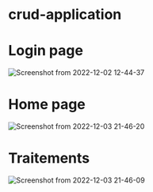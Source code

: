 # crud-application

# Login page

![Screenshot from 2022-12-02 12-44-37](https://user-images.githubusercontent.com/91995474/205286009-218d9bc5-8b6b-434c-9fc3-d876ba05901d.png)

# Home page

![Screenshot from 2022-12-03 21-46-20](https://user-images.githubusercontent.com/91995474/205461494-2ed628cb-68da-40b5-a940-e9b3f16747a2.png)

# Traitements

![Screenshot from 2022-12-03 21-46-09](https://user-images.githubusercontent.com/91995474/205461495-9a96025e-6166-4ed3-bcbc-0510dea9ddae.png)
